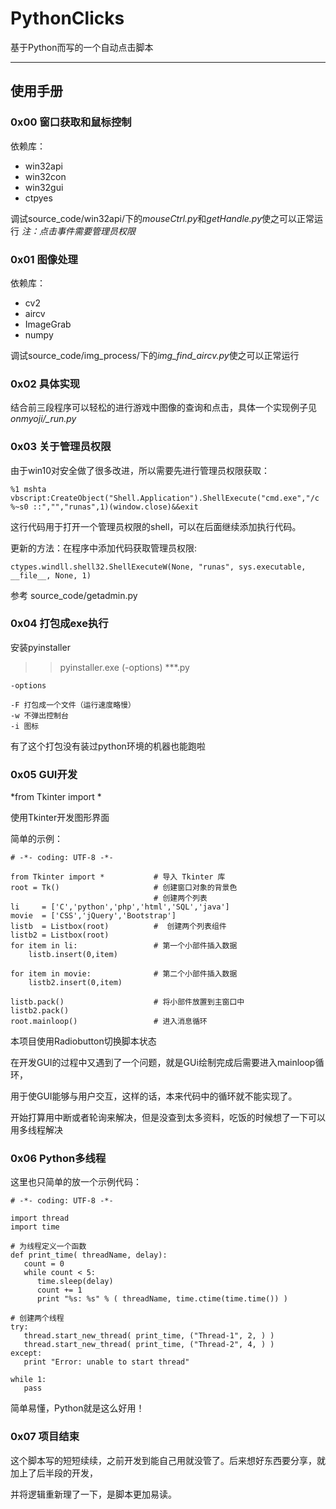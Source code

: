 ﻿# PythonClicks
基于Python而写的一个自动点击脚本

---

## 使用手册
### 0x00 窗口获取和鼠标控制
依赖库：
* win32api
* win32con
* win32gui
* ctpyes 

调试source_code/win32api/下的*mouseCtrl.py*和*getHandle.py*使之可以正常运行
*注：点击事件需要管理员权限*

### 0x01 图像处理
依赖库：
* cv2
* aircv
* ImageGrab
* numpy 

调试source_code/img_process/下的*img_find_aircv.py*使之可以正常运行

### 0x02 具体实现
结合前三段程序可以轻松的进行游戏中图像的查询和点击，具体一个实现例子见 *onmyoji/_run.py*

### 0x03 关于管理员权限
由于win10对安全做了很多改进，所以需要先进行管理员权限获取：

	%1 mshta vbscript:CreateObject("Shell.Application").ShellExecute("cmd.exe","/c %~s0 ::","","runas",1)(window.close)&&exit

这行代码用于打开一个管理员权限的shell，可以在后面继续添加执行代码。

更新的方法：在程序中添加代码获取管理员权限:
    
    ctypes.windll.shell32.ShellExecuteW(None, "runas", sys.executable, __file__, None, 1)

参考 source_code/getadmin.py

### 0x04 打包成exe执行
安装pyinstaller

>>pyinstaller.exe (-options) ***.py

	-options
	
	-F 打包成一个文件（运行速度略慢）
	-w 不弹出控制台
	-i 图标

有了这个打包没有装过python环境的机器也能跑啦

### 0x05 GUI开发
*from Tkinter import *

使用Tkinter开发图形界面

简单的示例：

	# -*- coding: UTF-8 -*-

	from Tkinter import *           # 导入 Tkinter 库
	root = Tk()                     # 创建窗口对象的背景色
									# 创建两个列表
	li     = ['C','python','php','html','SQL','java']
	movie  = ['CSS','jQuery','Bootstrap']
	listb  = Listbox(root)          #  创建两个列表组件
	listb2 = Listbox(root)
	for item in li:                 # 第一个小部件插入数据
		listb.insert(0,item)

	for item in movie:              # 第二个小部件插入数据
		listb2.insert(0,item)

	listb.pack()                    # 将小部件放置到主窗口中
	listb2.pack()
	root.mainloop()                 # 进入消息循环

本项目使用Radiobutton切换脚本状态

在开发GUI的过程中又遇到了一个问题，就是GUi绘制完成后需要进入mainloop循环，

用于使GUI能够与用户交互，这样的话，本来代码中的循环就不能实现了。

开始打算用中断或者轮询来解决，但是没查到太多资料，吃饭的时候想了一下可以用多线程解决

### 0x06 Python多线程
这里也只简单的放一个示例代码：

	# -*- coding: UTF-8 -*-
	 
	import thread
	import time
	 
	# 为线程定义一个函数
	def print_time( threadName, delay):
	   count = 0
	   while count < 5:
		  time.sleep(delay)
		  count += 1
		  print "%s: %s" % ( threadName, time.ctime(time.time()) )
	 
	# 创建两个线程
	try:
	   thread.start_new_thread( print_time, ("Thread-1", 2, ) )
	   thread.start_new_thread( print_time, ("Thread-2", 4, ) )
	except:
	   print "Error: unable to start thread"
	 
	while 1:
	   pass
	
简单易懂，Python就是这么好用！

### 0x07 项目结束
这个脚本写的短短续续，之前开发到能自己用就没管了。后来想好东西要分享，就加上了后半段的开发，

并将逻辑重新理了一下，是脚本更加易读。
